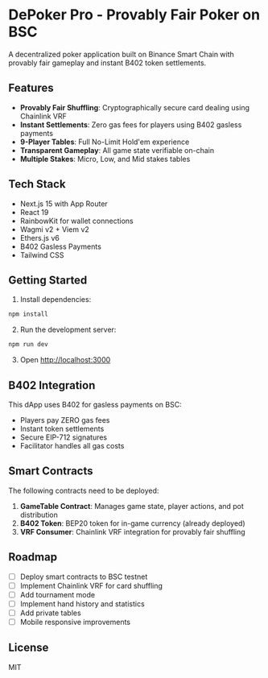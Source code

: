 # DePoker Pro - Provably Fair Poker on BSC

A decentralized poker application built on Binance Smart Chain with provably fair gameplay and instant B402 token settlements.

## Features

- **Provably Fair Shuffling**: Cryptographically secure card dealing using Chainlink VRF
- **Instant Settlements**: Zero gas fees for players using B402 gasless payments
- **9-Player Tables**: Full No-Limit Hold'em experience
- **Transparent Gameplay**: All game state verifiable on-chain
- **Multiple Stakes**: Micro, Low, and Mid stakes tables

## Tech Stack

- Next.js 15 with App Router
- React 19
- RainbowKit for wallet connections
- Wagmi v2 + Viem v2
- Ethers.js v6
- B402 Gasless Payments
- Tailwind CSS

## Getting Started

1. Install dependencies:
```bash
npm install
```

2. Run the development server:
```bash
npm run dev
```

3. Open [http://localhost:3000](http://localhost:3000)

## B402 Integration

This dApp uses B402 for gasless payments on BSC:
- Players pay ZERO gas fees
- Instant token settlements
- Secure EIP-712 signatures
- Facilitator handles all gas costs

## Smart Contracts

The following contracts need to be deployed:

1. **GameTable Contract**: Manages game state, player actions, and pot distribution
2. **B402 Token**: BEP20 token for in-game currency (already deployed)
3. **VRF Consumer**: Chainlink VRF integration for provably fair shuffling

## Roadmap

- [ ] Deploy smart contracts to BSC testnet
- [ ] Implement Chainlink VRF for card shuffling
- [ ] Add tournament mode
- [ ] Implement hand history and statistics
- [ ] Add private tables
- [ ] Mobile responsive improvements

## License

MIT
